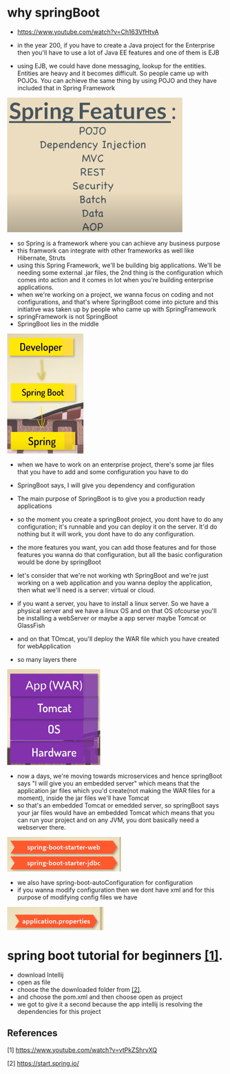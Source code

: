 # why springBoot

- https://www.youtube.com/watch?v=Ch163VfHtvA

- in the year 200, if you have to create a Java project for the Enterprise then you'll have to use a lot of Java EE features and one of them is EJB
- using EJB, we could have done messaging, lookup for the entities. Entities are heavy and it becomes difficult. So people came up with POJOs. You can achieve the same thing by using POJO and they have included that in Spring Framework

![Spring Features](https://github.com/anindameister/WebDevelopment/blob/master/snaps/34.PNG)

- so Spring is a framework where you can achieve any business purpose
- this framwork can integrate with other frameworks as well like Hibernate, Struts
- using this Spring Framework, we'll be building big applications. We'll be needing some external .jar files, the 2nd thing is the configuration which comes into action and it comes in lot when you're building enterprise applications.
- when we're working on a project, we wanna focus on coding and not configurations, and that's where SpringBoot come into picture and this initiative was taken up by people who came up with SpringFramework
- springFramework is not SpringBoot
- SpringBoot lies in the middle

![Spring Features](https://github.com/anindameister/WebDevelopment/blob/master/snaps/35.PNG)

- when we have to work on an enterprise project, there's some jar files that you have to add and some configuration you have to do 
- SpringBoot says, I will give you dependency and configuration
- The main purpose of SpringBoot is to give you a production  ready applications
- so the moment you create a springBoot project, you dont have to do any configuration; it's runnable and you can deploy it on the server. It'd do nothing but it will work, you dont have to do any configuration.
- the more features you want, you can add those features and for those features you wanna do that configuration, but all the basic configuration would be done by springBoot

- let's consider that we're not working wth SpringBoot and we're just working on a web application and you wanna deploy the application, then what we'll need is a server: virtual or cloud.
- if you want a server, you have to install a linux server. So we have a physical server and we have a linux OS and on that OS ofcourse you'll be installing a webServer or maybe a app server maybe Tomcat or GlassFish
- and on that TOmcat, you'll deploy the WAR file which you have created for webApplication
- so many layers there

![Spring Features](https://github.com/anindameister/WebDevelopment/blob/master/snaps/36.PNG)

- now a days, we're moving towards microservices and hence springBoot says "I will give you an embedded server" which means that the application jar files which you'd create(not making the WAR files for a moment), inside the jar files we'll have Tomcat
- so that's an embedded Tomcat or emedded server, so springBoot says your jar files would have an embedded Tomcat which means that you can run your project and on any JVM, you dont basically need a webserver there.

![Spring Features](https://github.com/anindameister/WebDevelopment/blob/master/snaps/37.PNG)

- we also have spring-boot-autoConfiguration for configuration
- if you wanna modify configuration then we dont have xml and for this purpose of modifying config files we have 

![Spring Features](https://github.com/anindameister/WebDevelopment/blob/master/snaps/38.PNG)


# spring boot tutorial for beginners [[1]](#1).


- download Intellij
- open as file
- choose the the downloaded folder from [[2]](#2).
- and choose the pom.xml and then choose open as project
- we got to give it a second because the app intellij is resolving the dependencies for this project

## References
<a id="1">[1]</a> 
https://www.youtube.com/watch?v=vtPkZShrvXQ

<a id="2">[2]</a> 
https://start.spring.io/
